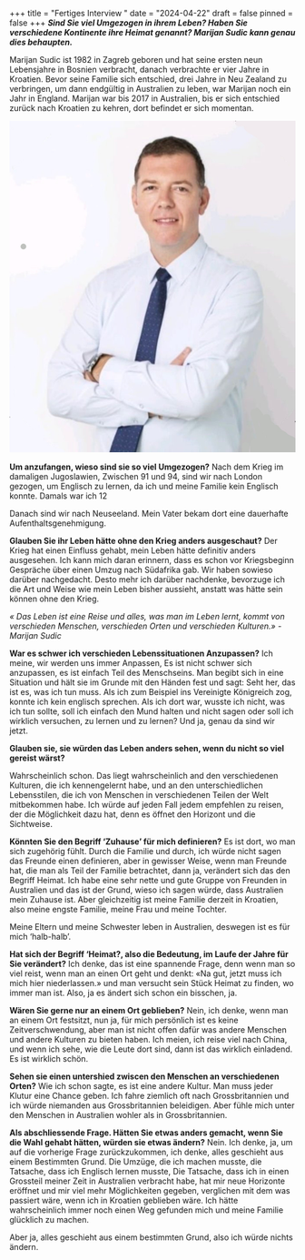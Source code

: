 +++
title = "Fertiges Interview "
date = "2024-04-22"
draft = false
pinned = false
+++
***Sind Sie viel Umgezogen in ihrem Leben? Haben Sie verschiedene Kontinente ihre Heimat genannt? Marijan Sudic kann genau dies behaupten.***

Marijan Sudic ist 1982 in Zagreb geboren und hat seine ersten neun Lebensjahre in Bosnien verbracht, danach verbrachte er vier Jahre in Kroatien. Bevor seine Familie sich entschied, drei Jahre in Neu Zealand zu verbringen, um dann endgültig in Australien zu leben, war Marijan noch ein Jahr in England. Marijan war bis 2017 in Australien, bis er sich entschied zurück nach Kroatien zu kehren, dort befindet er sich momentan. 

![Marijan Sudic, 41 Jahre alt ](image-1-1.jpg)

**Um anzufangen, wieso sind sie so viel Umgezogen?** Nach dem Krieg im damaligen Jugoslawien, Zwischen 91 und 94, sind wir nach London gezogen, um Englisch zu lernen, da ich und meine Familie kein Englisch konnte. Damals war ich 12 

Danach sind wir nach Neuseeland. Mein Vater bekam dort eine dauerhafte Aufenthaltsgenehmigung.

**Glauben Sie ihr Leben hätte ohne den Krieg anders ausgeschaut?** Der Krieg hat einen Einfluss gehabt, mein Leben hätte definitiv anders ausgesehen. Ich kann mich daran erinnern, dass es schon vor Kriegsbeginn Gespräche über einen Umzug nach Südafrika gab. Wir haben sowieso darüber nachgedacht. Desto mehr ich darüber nachdenke, bevorzuge ich die Art und Weise wie mein Leben bisher aussieht, anstatt was hätte sein können ohne den Krieg. 

*« Das Leben ist eine Reise und alles, was man im Leben lernt, kommt von verschieden Menschen, verschieden Orten und verschieden Kulturen.» -Marijan Sudic*

**War es schwer ich verschieden Lebenssituationen Anzupassen?** Ich meine, wir werden uns immer Anpassen, Es ist nicht schwer sich anzupassen, es ist einfach Teil des Menschseins. Man begibt sich in eine Situation und hält sie im Grunde mit den Händen fest und sagt: Seht her, das ist es, was ich tun muss. Als ich zum Beispiel ins Vereinigte Königreich zog, konnte ich kein englisch sprechen. Als ich dort war, wusste ich nicht, was ich tun sollte, soll ich einfach den Mund halten und nicht sagen oder soll ich wirklich versuchen, zu lernen und zu lernen? Und ja, genau da sind wir jetzt. 

**Glauben sie, sie würden das Leben anders sehen, wenn du nicht so viel gereist wärst?** 

Wahrscheinlich schon. Das liegt wahrscheinlich and den verschiedenen Kulturen, die ich kennengelernt habe, und an den unterschiedlichen Lebensstilen, die ich von Menschen in verschiedenen Teilen der Welt mitbekommen habe. Ich würde auf jeden Fall jedem empfehlen zu reisen, der die Möglichkeit dazu hat, denn es öffnet den Horizont und die Sichtweise.  

**Könnten Sie den Begriff ‘Zuhause’ für mich definieren?** Es ist dort, wo man sich zugehörig fühlt. Durch die Familie und durch, ich würde nicht sagen das Freunde einen definieren, aber in gewisser Weise, wenn man Freunde hat, die man als Teil der Familie betrachtet, dann ja, verändert sich das den Begriff Heimat. Ich habe eine sehr nette und gute Gruppe von Freunden in Australien und das ist der Grund, wieso ich sagen würde, dass Australien mein Zuhause ist. Aber gleichzeitig ist meine Familie derzeit in Kroatien, also meine engste Familie, meine Frau und meine Tochter. 

Meine Eltern und meine Schwester leben in Australien, deswegen ist es für mich ‘halb-halb’. 

**Hat sich der Begriff ‘Heimat?, also die Bedeutung, im Laufe der Jahre für Sie verändert?** Ich denke, das ist eine spannende Frage, denn wenn man so viel reist, wenn man an einen Ort geht und denkt: «Na gut, jetzt muss ich mich hier niederlassen.» und man versucht sein Stück Heimat zu finden, wo immer man ist. Also, ja es ändert sich schon ein bisschen, ja. 

**Wären Sie gerne nur an einem Ort geblieben?** Nein, ich denke, wenn man an einem Ort festsitzt, nun ja, für mich persönlich ist es keine Zeitverschwendung, aber man ist nicht offen dafür was andere Menschen und andere Kulturen zu bieten haben. Ich meien, ich reise viel nach China, und wenn ich sehe, wie die Leute dort sind, dann ist das wirklich einladend. Es ist wirklich schön. 

**Sehen sie einen untershied zwiscen den Menschen an verschiedenen Orten?** Wie ich schon sagte, es ist eine andere Kultur. Man muss jeder Klutur eine Chance geben. Ich fahre ziemlich oft nach Grossbritannien und ich würde niemanden aus Grossbritannien beleidigen. Aber fühle mich unter den Menschen in Australien wohler als in Grossbritannien.

**Als abschliessende Frage. Hätten Sie etwas anders gemacht, wenn Sie die Wahl gehabt hätten, würden sie etwas ändern?** Nein. Ich denke, ja, um auf die vorherige Frage zurückzukommen, ich denke, alles geschieht aus einem Bestimmten Grund. Die Umzüge, die ich machen musste, die Tatsache, dass ich Englisch lernen musste, Die Tatsache, dass ich in einen Grossteil meiner Zeit in Australien verbracht habe, hat mir neue Horizonte eröffnet und mir viel mehr Möglichkeiten gegeben, verglichen mit dem was passiert wäre, wenn ich in Kroatien geblieben wäre. Ich hätte wahrscheinlich immer noch einen Weg gefunden mich und meine Familie glücklich zu machen. 

Aber ja, alles geschieht aus einem bestimmten Grund, also ich würde nichts ändern.